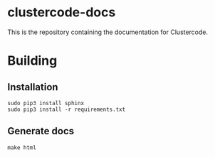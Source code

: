 # clustercode-docs

This is the repository containing the documentation for Clustercode.

# Building

## Installation

    sudo pip3 install sphinx
    sudo pip3 install -r requirements.txt

## Generate docs

    make html

